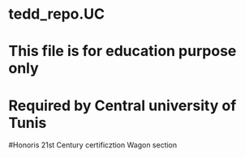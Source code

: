 # tedd_repo.UC
# This file is for education purpose only 
# Required by Central university of Tunis 
#Honoris 21st Century certificztion  Wagon section
